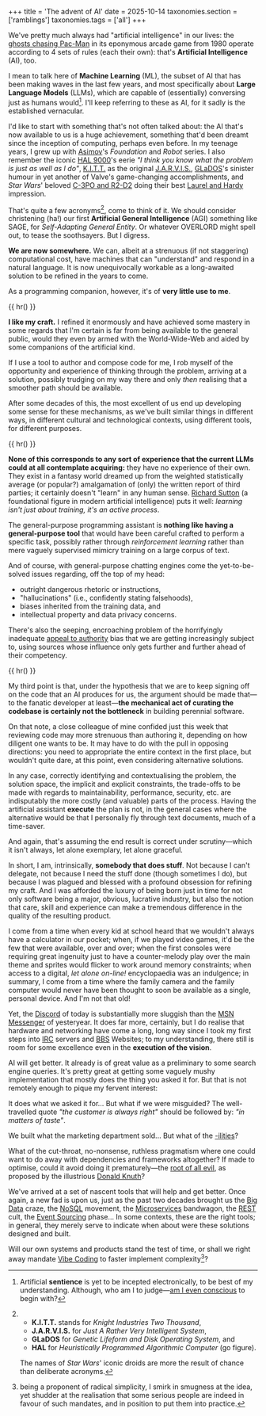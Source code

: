 +++
title = 'The advent of AI'
date = 2025-10-14
taxonomies.section = ['ramblings']
taxonomies.tags = ['all']
+++

We've pretty much always had "artificial intelligence" in our lives: the
[ghosts chasing Pac-Man](https://en.wikipedia.org/wiki/Ghosts_(Pac-Man)) in its
eponymous arcade game from 1980 operate according to 4 sets of rules (each their
own): that's **Artificial Intelligence** (AI), too.

I mean to talk here of **Machine Learning** (ML), the subset of AI that has been
making waves in the last few years, and most specifically about **Large Language
Models** (LLMs), which are capable of (essentially) conversing just as humans
would[^are-we-sentient-yet].  I'll keep referring to these as AI, for it sadly
is the established vernacular.

[^are-we-sentient-yet]: Artificial **sentience** is yet to be incepted
electronically, to be best of my understanding.  Although, who am I to
judge—[am I even conscious](https://en.wikipedia.org/wiki/Consciousness) to
begin with?

<div class="hi">

I'd like to start with something that's not often talked about: the AI
that's now available to us is a huge achievement, something that'd been
dreamt since the inception of computing, perhaps even before.  In my teenage
years, I grew up with [Asimov](https://en.wikipedia.org/wiki/Isaac_Asimov)'s
*Foundation* and *Robot* series.  I also remember the iconic
[HAL 9000](https://en.wikipedia.org/wiki/HAL_9000)'s eerie *"I
think you know what the problem is just as well as I do"*,
[K.I.T.T.](https://en.wikipedia.org/wiki/KITT) as the original
[J.A.R.V.I.S.](https://en.wikipedia.org/wiki/J.A.R.V.I.S.),
[GLaDOS](https://en.wikipedia.org/wiki/GLaDOS)'s sinister humour in yet another
of Valve's game-changing accomplishments, and *Star Wars*' beloved [C-3PO and
R2-D2](https://en.wikipedia.org/wiki/Droid_(Star_Wars)) doing their best [Laurel
and Hardy](https://en.wikipedia.org/wiki/Laurel_and_Hardy) impression.

That's quite a few acronyms[^acronyms], come to think of it.  We should consider
christening (ha!) our first **Artificial General Intelligence** (AGI) something
like SAGE, for *Self-Adapting General Entity*.  Or whatever OVERLORD might spell
out, to tease the soothsayers.  But I digress.

[^acronyms]:
    - **K.I.T.T.** stands for *Knight Industries Two Thousand*,
    - **J.A.R.V.I.S.** for *Just A Rather Very Intelligent System*,
    - **GLaDOS** for *Genetic Lifeform and Disk Operating System*, and
    - **HAL** for *Heuristically Programmed Algorithmic Computer* (go figure).

    The names of *Star Wars*' iconic droids are more the result of chance than
    deliberate acronyms.

**We are now somewhere.**  We can, albeit at a strenuous (if not staggering)
computational cost, have machines that can "understand" and respond in a natural
language.  It is now unequivocally workable as a long-awaited solution to be
refined in the years to come.

</div>

As a programming companion, however, it's of **very little use to me**.

{{ hr() }}

**I like my craft.**  I refined it enormously and have achieved some mastery in
some regards that I'm certain is far from being available to the general public,
would they even by armed with the World-Wide-Web and aided by some companions of
the artificial kind.

<!-- (@/flight-manual/switch-audio-sink-gpt-vs-me). TODO: LINKME -->

If I use a tool to author and compose code for me, I rob myself of the
opportunity and experience of thinking through the problem, arriving at a
solution, possibly trudging on my way there and only *then* realising that a
smoother path should be available.

After some decades of this, the most excellent of us end up developing some
sense for these mechanisms, as we've built similar things in different ways,
in different cultural and technological contexts, using different tools, for
different purposes.

{{ hr() }}

**None of this corresponds to any sort of experience that the current
LLMs could at all contemplate acquiring:** they have no experience of
their own.  They exist in a fantasy world dreamed up from the weighted
statistically average (or popular?) amalgamation of (only) the written report
of third parties; it certainly doesn't "learn" in any human sense.  [Richard
Sutton](https://en.wikipedia.org/wiki/Richard_S._Sutton) (a foundational figure
in modern artificial intelligence) puts it well: *learning isn't just about
training, it's an active process*.

The general-purpose programming assistant is **nothing like having a
general-purpose tool** that would have been careful crafted to perform a
specific task, possibly rather through *reinforcement learning* rather than mere
vaguely supervised mimicry training on a large corpus of text.

And of course, with general-purpose chatting engines come the yet-to-be-solved
issues regarding, off the top of my head:

- outright dangerous rhetoric or instructions,
- "hallucinations" (i.e., confidently stating falsehoods),
- biases inherited from the training data, and
- intellectual property and data privacy concerns.

There's also the seeping, encroaching problem of the horrifyingly inadequate
[appeal to authority](https://en.wikipedia.org/wiki/Argument_from_authority)
bias that we are getting increasingly subject to, using sources whose influence
only gets further and further ahead of their competency.

{{ hr() }}

My third point is that, under the hypothesis that we are to keep signing off on
the code that an AI produces for us, the argument should be made that—to the
fanatic developer at least—**the mechanical act of curating the codebase is
certainly not the bottleneck** in building perennial software.

On that note, a close colleague of mine confided just this week that reviewing
code may more strenuous than authoring it, depending on how diligent one wants
to be.  It may have to do with the pull in opposing directions: you need to
appropriate the entire context in the first place, but wouldn't quite dare, at
this point, even considering alternative solutions.

In any case, correctly identifying and contextualising the problem, the
solution space, the implicit and explicit constraints, the trade-offs to
be made with regards to maintainability, performance, security, etc. are
indisputably the more costly (and valuable) parts of the process.  Having the
artificial assistant **execute** the plan is not, in the general cases where the
alternative would be that I personally fly through text documents, much of a
time-saver.

And again, that's assuming the end result is correct under scrutiny—which it
isn't always, let alone exemplary, let alone graceful.

<div class="hi">

In short, I am, intrinsically, **somebody that does stuff**.  Not because I
can't delegate, not because I need the stuff done (though sometimes I do), but
because I was plagued and blessed with a profound obsession for refining my
craft.  And I was afforded the luxury of being born just in time for not only
software being a major, obvious, lucrative industry, but also the notion that
care, skill and experience can make a tremendous difference in the quality of
the resulting product.

I come from a time when every kid at school heard that we wouldn't always have a
calculator in our pocket; when, if we played video games, it'd be the few that
were available, over and over; when the first consoles were requiring great
ingenuity just to have a counter-melody play over the main theme and sprites
would flicker to work around memory constraints; when access to a digital, *let
alone on-line!* encyclopaedia was an indulgence; in summary, I come from a time
where the family camera and the family computer would never have been thought to
soon be available as a single, personal device.  And I'm not that old!

Yet, the [Discord](https://en.wikipedia.org/wiki/Discord)
of today is substantially more sluggish than the [MSN
Messenger](https://en.wikipedia.org/wiki/MSN_Messenger) of
yesteryear.  It does far more, certainly, but I do realise that
hardware and networking have come a long, long way since I took my
first steps into [IRC](https://en.wikipedia.org/wiki/IRC) servers and
[BBS](https://en.wikipedia.org/wiki/Bulletin_board_system) Websites; to my
understanding, there still is room for some excellence even in the **execution
of the vision**.

</div>

AI will get better.  It already is of great value as a preliminary to some
search engine queries.  It's pretty great at getting some vaguely mushy
implementation that mostly does the thing you asked it for.  But that is not
remotely enough to pique my fervent interest:

It does what we asked it for...  But what if we were misguided?  The
well-travelled quote *"the customer is always right"* should be followed by:
*"in matters of taste"*.

We built what the marketing department sold...  But what of the
[-ilities](https://en.wikipedia.org/wiki/List_of_system_quality_attributes)?

What of the cut-throat, no-nonsense, ruthless pragmatism where one could
want to do away with dependencies and frameworks altogether?  If made
to optimise, could it avoid doing it prematurely—the [root of all
evil](https://en.wikipedia.org/wiki/Program_optimization), as proposed by the
illustrious [Donald Knuth](https://en.wikipedia.org/wiki/Donald_Knuth)?

We've arrived at a set of nascent tools that will help and get
better.  Once again, a new fad is upon us, just as the past two decades
brought us the [Big Data](https://en.wikipedia.org/wiki/Big_data)
craze, the [NoSQL](https://en.wikipedia.org/wiki/NoSQL) movement, the
[Microservices](https://en.wikipedia.org/wiki/Microservices) bandwagon,
the [REST](https://en.wikipedia.org/wiki/REST) cult, the [Event
Sourcing](https://en.wikipedia.org/wiki/Event-driven_architecture) phase...
In some contexts, these are the right tools; in general, they merely serve to
indicate when about were these solutions designed and built.

Will our own systems and products stand the test of time, or shall we right
away mandate [Vibe Coding](https://en.wikipedia.org/wiki/Vibe_coding) to faster
implement complexity[^faster-implement-complexity]?

[^faster-implement-complexity]: being a proponent of radical simplicity, I
smirk in smugness at the idea, yet shudder at the realisation that some serious
people are indeed in favour of such mandates, and in position to put them into
practice.
